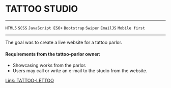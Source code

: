 # TATTOO STUDIO

---
`HTML5` `SCSS` `JavaScript ES6+` `Bootstrap` `Swiper` `EmailJS` `Mobile first` 

---
The goal was to create a live website for a tattoo parlor.


#### Requirements from the tattoo-parlor owner:
- Showcasing works from the parlor.
- Users may call or write an e-mail to the studio from the website.


[Link: TATTOO-LETTOO](https://tattoo-lettoo.netlify.app/)

